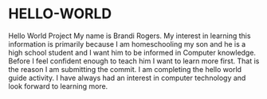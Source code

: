 # HELLO-WORLD
Hello World Project 
My name is Brandi Rogers. My interest in learning this information is primarily because I am homeschooling my son and he is a high school student and I want him to be informed in Computer knowledge. Before I feel confident enough to teach him I want to learn more first. That is the reason I am submitting the commit. I am completing the hello world guide activity.
I have always had an interest in computer technology and look forward to learning more.
